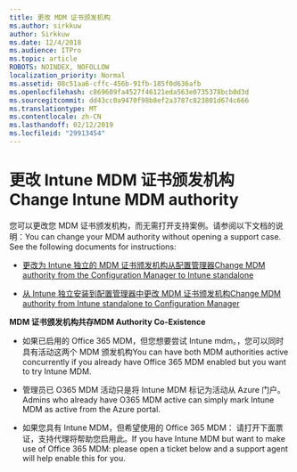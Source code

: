 ```yaml
---
title: 更改 MDM 证书颁发机构
ms.author: sirkkuw
author: Sirkkuw
ms.date: 12/4/2018
ms.audience: ITPro
ms.topic: article
ROBOTS: NOINDEX, NOFOLLOW
localization_priority: Normal
ms.assetid: 08c51aa6-cffc-456b-91fb-185f0d636afb
ms.openlocfilehash: c869609fa4527f46121eda563e0735378bcb0d3d
ms.sourcegitcommit: dd43cc0a9470f98b8ef2a3787c823801d674c666
ms.translationtype: MT
ms.contentlocale: zh-CN
ms.lasthandoff: 02/12/2019
ms.locfileid: "29913454"
---
```

# <a name="change-intune-mdm-authority"></a><span data-ttu-id="05559-102">更改 Intune MDM 证书颁发机构</span><span class="sxs-lookup"><span data-stu-id="05559-102">Change Intune MDM authority</span></span>

<span data-ttu-id="05559-p101">您可以更改您 MDM 证书颁发机构，而无需打开支持案例。请参阅以下文档的说明：</span><span class="sxs-lookup"><span data-stu-id="05559-p101">You can change your MDM authority without opening a support case. See the following documents for instructions:</span></span>
  
- [<span data-ttu-id="05559-105">更改为 Intune 独立的 MDM 证书颁发机构从配置管理器</span><span class="sxs-lookup"><span data-stu-id="05559-105">Change MDM authority from the Configuration Manager to Intune standalone</span></span>](https://docs.microsoft.com/sccm/mdm/deploy-use/migrate-change-mdm-authority)
    
- [<span data-ttu-id="05559-106">从 Intune 独立安装到配置管理器中更改 MDM 证书颁发机构</span><span class="sxs-lookup"><span data-stu-id="05559-106">Change MDM authority from Intune standalone to Configuration Manager</span></span>](https://docs.microsoft.com/sccm/mdm/deploy-use/change-mdm-authority)
    
 <span data-ttu-id="05559-107">**MDM 证书颁发机构共存**</span><span class="sxs-lookup"><span data-stu-id="05559-107">**MDM Authority Co-Existence**</span></span>
  
- <span data-ttu-id="05559-108">如果已启用的 Office 365 MDM，但您想要尝试 Intune mdm。，您可以同时具有活动这两个 MDM 颁发机构</span><span class="sxs-lookup"><span data-stu-id="05559-108">You can have both MDM authorities active concurrently if you already have Office 365 MDM enabled but you want to try Intune MDM.</span></span>
    
- <span data-ttu-id="05559-109">管理员已 O365 MDM 活动只是将 Intune MDM 标记为活动从 Azure 门户。</span><span class="sxs-lookup"><span data-stu-id="05559-109">Admins who already have O365 MDM active can simply mark Intune MDM as active from the Azure portal.</span></span>
    
- <span data-ttu-id="05559-110">如果您具有 Intune MDM，但希望使用的 Office 365 MDM： 请打开下面票证，支持代理将帮助您启用此。</span><span class="sxs-lookup"><span data-stu-id="05559-110">If you have Intune MDM but want to make use of Office 365 MDM: please open a ticket below and a support agent will help enable this for you.</span></span>
    


